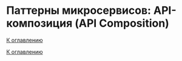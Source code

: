 # Паттерны микросервисов: API-композиция (API Composition)

<!--

-->

[К оглавлению](../../README.md)



[К оглавлению](../../README.md)
